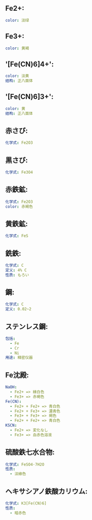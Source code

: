 ## Fe2+:

```yaml
color: 淡绿

```

## Fe3+:

```yaml
color: 黄褐

```

## '[Fe(CN)6]4+':

```yaml
color: 淡黄
结构: 正八面体

```

## '[Fe(CN)6]3+':

```yaml
color: 黄
结构: 正八面体

```

## 赤さび:

```yaml
化学式: Fe2O3

```

## 黒さび:

```yaml
化学式: Fe3O4


```

## 赤鉄鉱:

```yaml
化学式: Fe2O3
color: 赤褐色

```

## 黄鉄鉱:

```yaml
化学式: FeS

```

## 銑鉄:

```yaml
化学式: C
定义: 4% C
性质: もろい

```

## 鋼:

```yaml
化学式: C
定义: 0.02~2

```

## ステンレス鋼:

```yaml
包括:
  - Fe
  - Cr
  - Ni
用途: 精密仪器

```

## Fe沈殿:

```yaml
NaOH:
  - Fe2+ => 綠白色
  - Fe3+ => 赤褐色
Fe(CN):
  - Fe2+ + Fe2+ => 青白色
  - Fe2+ + Fe3+ => 濃青色
  - Fe3+ + Fe3+ => 褐色
  - Fe2+ + Fe2+ => 青白色
KSCN:
  - Fe2+ => 変化なし
  - Fe3+ => 血赤色溶液

```

## 硫酸鉄七水合物:

```yaml
化学式: FeSO4·7H2O
性质:
  - 淡綠色

```

## ヘキサシアノ鉄酸カリウム:

```yaml
化学式: K3[Fe(CN)6]
性质:
  - 暗赤色
```